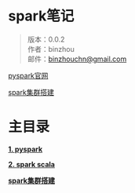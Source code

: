 # spark笔记

> 版本：0.0.2<br>
> 作者：binzhou<br>
> 邮件：binzhouchn@gmail.com<br>

[pyspark官网](http://spark.apache.org/docs/latest/api/python/pyspark.html)

[spark集群搭建](https://www.cnblogs.com/zengxiaoliang/p/6478859.html)

# 主目录

[**1. pyspark**](01.pyspark)

[**2. spark scala**](02.spark_scala)

[**spark集群搭建**]()